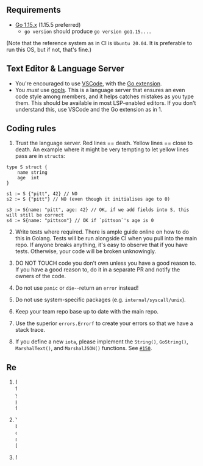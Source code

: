 ## Requirements

- [Go 1.15.x](https://golang.org/dl/) (1.15.5 preferred)
    - `go version` should produce `go version go1.15....`

(Note that the reference system as in CI is `Ubuntu 20.04`. It is preferable to run this OS, but if not, that's fine.)

## Text Editor & Language Server

- You're encouraged to use [VSCode](https://code.visualstudio.com/), with the [Go extension](https://code.visualstudio.com/docs/languages/go).
- You _must_ use [gopls](https://godoc.org/golang.org/x/tools/gopls). This is a language server that ensures an even code style among members, and it helps catches mistakes as you type them. This should be available in most LSP-enabled editors. If you don't understand this, use VSCode and the Go extension as in 1.

## Coding rules

1. Trust the language server. Red lines == death. Yellow lines == close to death. An example where it might be very tempting to let yellow lines pass are in `struct`s:
```golang
type S struct {
    name string
    age  int
}

s1 := S {"pitt", 42} // NO
s2 := S {"pitt"} // NO (even though it initialises age to 0)

s3 := S{name: "pitt", age: 42} // OK, if we add fields into S, this will still be correct
s4 := S{name: "pittson"} // OK if `pittson`'s age is 0
```

2. Write tests where required. There is ample guide online on how to do this in Golang. Tests will be run alongside CI when you pull into the main repo. If anyone breaks anything, it's easy to observe that if you have tests. Otherwise, your code will be broken unknowingly.

3. DO NOT TOUCH code you don't own unless you have a good reason to. If you have a good reason to, do it in a separate PR and notify the owners of the code.

4. Do not use `panic` or `die`--return an `error` instead!

5. Do not use system-specific packages (e.g. `internal/syscall/unix`).

6. Keep your team repo base up to date with the main repo.

7. Use the superior `errors.Errorf` to create your errors so that we have a stack trace.

8. If you define a new `iota`, please implement the `String()`, `GoString()`, `MarshalText()`, and `MarshalJSON()` functions. See [`#150`](https://github.com/SOMAS2020/SOMAS2020/pull/150).

## Repo

1. Each team will work off a fork of the main repo. Your team is responsible for all development happening in the fork, and are responsible to keep your own fork up-to-date, as well as to pull in changes to the main repo periodically. (Remember to give your teammates _write access_ to the fork!)

2. Your team's fork must pass CI + infrastructure team code reviews before it can be merged into the main repo. Make sure you detail your changes succinctly in your PR, and _KEEP DIFFS SMALL_. Infra might not need to read every line, but having small reviews to do is helpful. Again, DO NOT TOUCH CODE YOU'RE NOT SUPPOSED TO. 

3. Make sure your fork is up-to-date with the main repo's `main` branch before submitting a PR. You should install [https://github.com/wei/pull](https://github.com/wei/pull) on your fork to automate this.

4. Your fork should inherit the Github Actions for CI as well, this means PRs into your `main` branch should run CI.

5. Feel free to link your PR in the Discord infrastructure channel to request a review.


## Dependencies

1. The usual way of getting dependencies for Golang should work, i.e. `go get <MODULE_LINK>`. Try to refrain from including rarely-used or dodgy-looking dependencies: everyone running the code needs to get the code on their computer (Golang does this automatically). If in doubt, ask.
